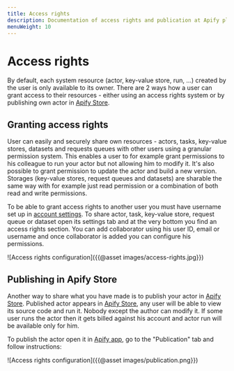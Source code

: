 ```yaml
---
title: Access rights
description: Documentation of access rights and publication at Apify platform.
menuWeight: 10
---
```


# [](./acess_rights)Access rights

By default, each system resource (actor, key-value store, run, ...) created by the user is only available to its owner. There are 2 ways how a user can grant access to their resources - either using an access rights system or by publishing own actor in [Apify Store](https://apify.com/store).

## Granting access rights

User can easily and securely share own resources - actors, tasks, key-value stores, datasets and requests queues with other users using a granular permission system. This enables a user to for example grant permissions to his colleague to run your actor but not allowing him to modify it. It's also possible to grant permission to update the actor and build a new version. Storages (key-value stores, request queues and datasets) are sharable the same way with for example just read permission or a combination of both read and write permissions.

To be able to grant access rights to another user you must have username set up in [account settings](https://my.apify.com/account#/profile). To share actor, task, key-value store, request queue or dataset open its settings tab and at the very bottom you find an access rights section. You can add collaborator using his user ID, email or username and once collaborator is added you can configure his permissions.

![Access rights configuration]({{@asset images/access-rights.jpg}})

## Publishing in Apify Store

Another way to share what you have made is to publish your actor in [Apify Store](https://apify.com/store). Published actor appears in [Apify Store](https://apify.com/store), any user will be able to view its source code and run it. Nobody except the author can modify it. If some user runs the actor then it gets billed against his account and actor run will be available only for him.

To publish the actor open it in [Apify app](https://my.apify.com), go to the "Publication" tab and follow instructions:

![Access rights configuration]({{@asset images/publication.png}})
